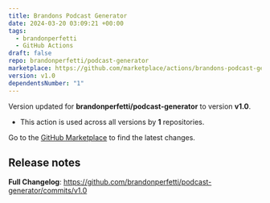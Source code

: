 ```yaml
---
title: Brandons Podcast Generator
date: 2024-03-20 03:09:21 +00:00
tags:
  - brandonperfetti
  - GitHub Actions
draft: false
repo: brandonperfetti/podcast-generator
marketplace: https://github.com/marketplace/actions/brandons-podcast-generator
version: v1.0
dependentsNumber: "1"
---
```



Version updated for **brandonperfetti/podcast-generator** to version **v1.0**.
- This action is used across all versions by **1** repositories.

Go to the [GitHub Marketplace](https://github.com/marketplace/actions/brandons-podcast-generator) to find the latest changes.

## Release notes

**Full Changelog**: https://github.com/brandonperfetti/podcast-generator/commits/v1.0
